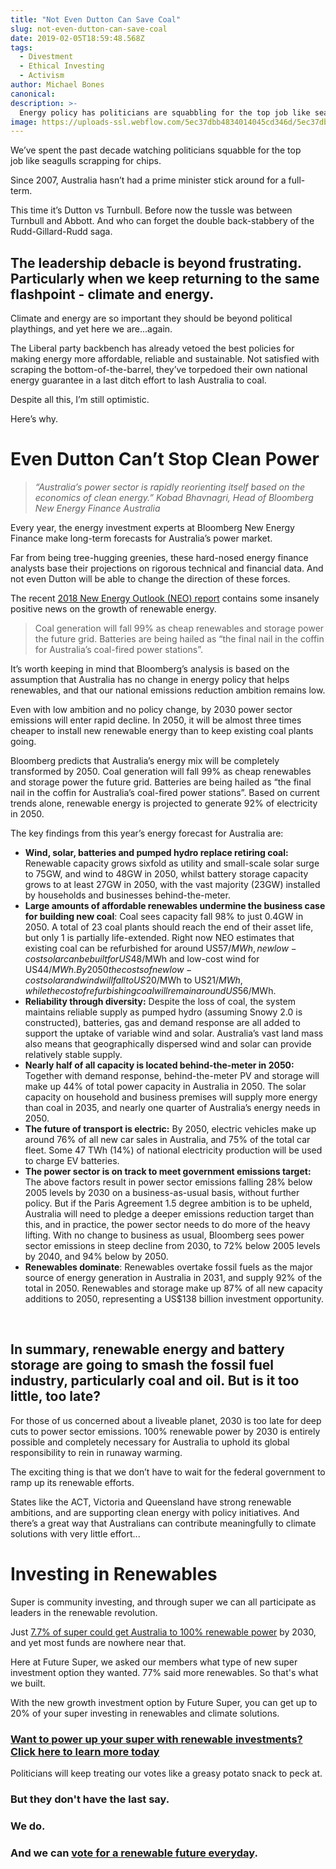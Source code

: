 ```yaml
---
title: "Not Even Dutton Can Save Coal"
slug: not-even-dutton-can-save-coal
date: 2019-02-05T18:59:48.568Z
tags:
  - Divestment
  - Ethical Investing
  - Activism
author: Michael Bones
canonical:
description: >-
  Energy policy has politicians are squabbling for the top job like seagulls scrapping for chips. But not even Dutton can stop the surge in renewable energy.
image: https://uploads-ssl.webflow.com/5ec37dbb4834014045cd346d/5ec37dbc48340102b0cd3bfc_Blog%201200x630.png
---
```


We’ve spent the past decade watching politicians squabble for the top job like seagulls scrapping for chips.

Since 2007, Australia hasn’t had a prime minister stick around for a full-term.

This time it’s Dutton vs Turnbull. Before now the tussle was between Turnbull and Abbott. And who can forget the double back-stabbery of the Rudd-Gillard-Rudd saga.

## The leadership debacle is beyond frustrating. Particularly when we keep returning to the same flashpoint - climate and energy.

Climate and energy are so important they should be beyond political playthings, and yet here we are...again.

The Liberal party backbench has already vetoed the best policies for making energy more affordable, reliable and sustainable. Not satisfied with scraping the bottom-of-the-barrel, they’ve torpedoed their own national energy guarantee in a last ditch effort to lash Australia to coal.

Despite all this, I’m still optimistic.

Here’s why.

# Even Dutton Can’t Stop Clean Power

> _“Australia’s power sector is rapidly reorienting itself based on the economics of clean energy.”_ _Kobad Bhavnagri, Head of Bloomberg New Energy Finance Australia_

Every year, the energy investment experts at Bloomberg New Energy Finance make long-term forecasts for Australia’s power market.

Far from being tree-hugging greenies, these hard-nosed energy finance analysts base their projections on rigorous technical and financial data. And not even Dutton will be able to change the direction of these forces.

The recent [2018 New Energy Outlook (NEO) report](https://about.bnef.com/new-energy-outlook/) contains some insanely positive news on the growth of renewable energy.

> Coal generation will fall 99% as cheap renewables and storage power the future grid. Batteries are being hailed as “the final nail in the coffin for Australia’s coal-fired power stations”.

It’s worth keeping in mind that Bloomberg’s analysis is based on the assumption that Australia has no change in energy policy that helps renewables, and that our national emissions reduction ambition remains low.

Even with low ambition and no policy change, by 2030 power sector emissions will enter rapid decline. In 2050, it will be almost three times cheaper to install new renewable energy than to keep existing coal plants going.

Bloomberg predicts that Australia’s energy mix will be completely transformed by 2050. Coal generation will fall 99% as cheap renewables and storage power the future grid. Batteries are being hailed as “the final nail in the coffin for Australia’s coal-fired power stations”. Based on current trends alone, renewable energy is projected to generate 92% of electricity in 2050.

The key findings from this year’s energy forecast for Australia are:

- **Wind, solar, batteries and pumped hydro replace retiring coal:** Renewable capacity grows sixfold as utility and small-scale solar surge to 75GW, and wind to 48GW in 2050, whilst battery storage capacity grows to at least 27GW in 2050, with the vast majority (23GW) installed by households and businesses behind-the-meter.
- **Large amounts of affordable renewables undermine the business case for building new coal**: Coal sees capacity fall 98% to just 0.4GW in 2050. A total of 23 coal plants should reach the end of their asset life, but only 1 is partially life-extended. Right now NEO estimates that existing coal can be refurbished for around US$57/MWh, new low-cost solar can be built for US$48/MWh and low-cost wind for US$44/MWh. By 2050 the costs of new low-cost solar and wind will fall to US$20/MWh to US$21/MWh, while the cost of refurbishing coal will remain around US$56/MWh.
- **Reliability through diversity:** Despite the loss of coal, the system maintains reliable supply as pumped hydro (assuming Snowy 2.0 is constructed), batteries, gas and demand response are all added to support the uptake of variable wind and solar. Australia’s vast land mass also means that geographically dispersed wind and solar can provide relatively stable supply.
- **Nearly half of all capacity is located behind-the-meter in 2050:** Together with demand response, behind-the-meter PV and storage will make up 44% of total power capacity in Australia in 2050. The solar capacity on household and business premises will supply more energy than coal in 2035, and nearly one quarter of Australia’s energy needs in 2050.
- **The future of transport is electric:** By 2050, electric vehicles make up around 76% of all new car sales in Australia, and 75% of the total car fleet. Some 47 TWh (14%) of national electricity production will be used to charge EV batteries.
- **The power sector is on track to meet government emissions target:** The above factors result in power sector emissions falling 28% below 2005 levels by 2030 on a business-as-usual basis, without further policy. But if the Paris Agreement 1.5 degree ambition is to be upheld, Australia will need to pledge a deeper emissions reduction target than this, and in practice, the power sector needs to do more of the heavy lifting. With no change to business as usual, Bloomberg sees power sector emissions in steep decline from 2030, to 72% below 2005 levels by 2040, and 94% below by 2050.
- **Renewables dominate**: Renewables overtake fossil fuels as the major source of energy generation in Australia in 2031, and supply 92% of the total in 2050. Renewables and storage make up 87% of all new capacity additions to 2050, representing a US$138 billion investment opportunity.

‍

## In summary, renewable energy and battery storage are going to smash the fossil fuel industry, particularly coal and oil. But is it too little, too late?

For those of us concerned about a liveable planet, 2030 is too late for deep cuts to power sector emissions. 100% renewable power by 2030 is entirely possible and completely necessary for Australia to uphold its global responsibility to rein in runaway warming.

The exciting thing is that we don’t have to wait for the federal government to ramp up its renewable efforts.

States like the ACT, Victoria and Queensland have strong renewable ambitions, and are supporting clean energy with policy initiatives. And there’s a great way that Australians can contribute meaningfully to climate solutions with very little effort...

# Investing in Renewables

Super is community investing, and through super we can all participate as leaders in the renewable revolution.

Just [7.7% of super could get Australia to 100% renewable power](https://www.myfuturesuper.com.au/blog/new-research-reveals-that-7-7-of-australias-retirement-savings-could-fund-100-renewable-power-by-2030) by 2030, and yet most funds are nowhere near that.

Here at Future Super, we asked our members what type of new super investment option they wanted. 77% said more renewables. So that's what we built.

With the new growth investment option by Future Super, you can get up to 20% of your super investing in renewables and climate solutions.

### **[Want to power up your super with renewable investments? Click here to learn more today](https://www.myfuturesuper.com.au/switch/renewables-revolution?utm_campaign=GrowthLaunchAug2018&utm_medium=Website&utm_source=FSBlog&utm_content=BlogCTA-NotEvenDutton)**

Politicians will keep treating our votes like a greasy potato snack to peck at.

### But they don't have the last say. 

### We do.

### And we can [**vote for a renewable future everyday**](https://www.myfuturesuper.com.au/switch/renewables-revolution?utm_campaign=GrowthLaunchAug2018&utm_medium=Website&utm_source=FSBlog&utm_content=BlogCTA-NotEventDutton).
